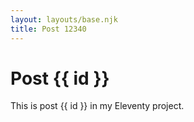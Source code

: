 ```yaml
---
layout: layouts/base.njk
title: Post 12340
---
```


# Post {{ id }}

This is post {{ id }} in my Eleventy project.
